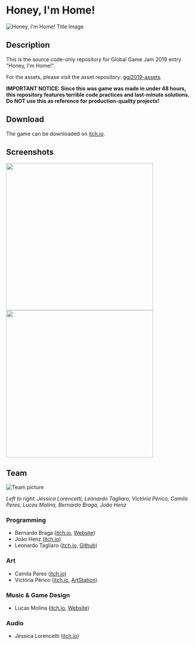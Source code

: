 
# Honey, I'm Home!

![Honey, I'm Home! Title Image](https://img.itch.zone/aW1hZ2UvMzYxNTEyLzE4MDgyNDgucG5n/original/9CUU%2Bp.png)

## Description

This is the source code-only repository for Global Game Jam 2019 entry "Honey, I'm Home!".

For the assets, please visit the asset repository: [ggj2019-assets](https://github.com/leotgo/ggj2019-assets).

**IMPORTANT NOTICE: Since this was game was made in under 48 hours, this repository features terrible code practices and last-minute solutions. Do NOT use this as reference for production-quality projects!**

## Download

The game can be downloaded on [itch.io](https://camilaperes.itch.io/honey-im-home).

## Screenshots

<img src="https://img.itch.zone/aW1hZ2UvMzYxNTEyLzE4MDg0NTcucG5n/original/pZIBsk.png" width="400"> <img src="https://img.itch.zone/aW1hZ2UvMzYxNTEyLzE4MDg0NTYucG5n/original/sAkG7V.png" width="400">

## Team

![Team picture](https://ggj.s3.amazonaws.com/styles/game_sidebar__wide/team_picture/2019/01/127248/fotoequipe_0.png)

*Left to right: Jéssica Lorencetti, Leonardo Tagliaro, Victória Périco, Camila Peres, Lucas Molina, Bernardo Braga, João Henz*

### Programming
* Bernardo Braga ([itch.io](https://garland-chaos.itch.io/), [Website](https://bernardobraga.com/))
* João Henz ([itch.io](https://joaohenz.itch.io/))
* Leonardo Tagliaro ([itch.io](https://leotgo.itch.io), [Github](https://github.com/leotgo))

### Art
* Camila Peres ([itch.io](https://camilaperes.itch.io))
* Victória Périco ([itch.io](https://vick-perico.itch.io/), [ArtStation](https://vickperico.artstation.com/))

### Music & Game Design

* Lucas Molina ([itch.io](https://lucasmolina.itch.io/), [Website](http://lucasmolinagames.com/))

### Audio

* Jéssica Lorencetti ([itch.io](https://tsukihime.itch.io/))
